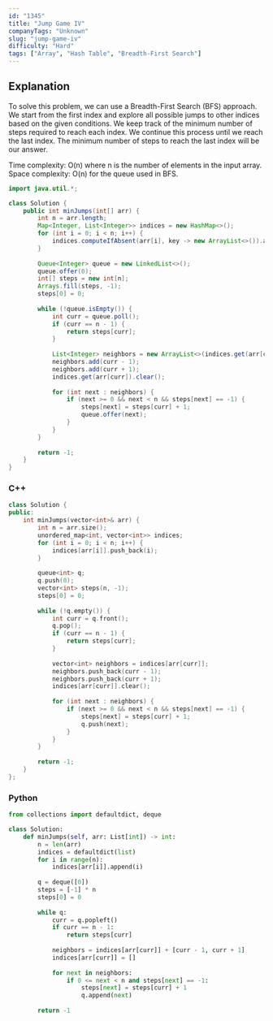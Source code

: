 ```yaml
---
id: "1345"
title: "Jump Game IV"
companyTags: "Unknown"
slug: "jump-game-iv"
difficulty: "Hard"
tags: ["Array", "Hash Table", "Breadth-First Search"]
---
```


## Explanation
To solve this problem, we can use a Breadth-First Search (BFS) approach. We start from the first index and explore all possible jumps to other indices based on the given conditions. We keep track of the minimum number of steps required to reach each index. We continue this process until we reach the last index. The minimum number of steps to reach the last index will be our answer.

Time complexity: O(n) where n is the number of elements in the input array.
Space complexity: O(n) for the queue used in BFS.
```java
import java.util.*;

class Solution {
    public int minJumps(int[] arr) {
        int n = arr.length;
        Map<Integer, List<Integer>> indices = new HashMap<>();
        for (int i = 0; i < n; i++) {
            indices.computeIfAbsent(arr[i], key -> new ArrayList<>()).add(i);
        }
        
        Queue<Integer> queue = new LinkedList<>();
        queue.offer(0);
        int[] steps = new int[n];
        Arrays.fill(steps, -1);
        steps[0] = 0;
        
        while (!queue.isEmpty()) {
            int curr = queue.poll();
            if (curr == n - 1) {
                return steps[curr];
            }
            
            List<Integer> neighbors = new ArrayList<>(indices.get(arr[curr]));
            neighbors.add(curr - 1);
            neighbors.add(curr + 1);
            indices.get(arr[curr]).clear();
            
            for (int next : neighbors) {
                if (next >= 0 && next < n && steps[next] == -1) {
                    steps[next] = steps[curr] + 1;
                    queue.offer(next);
                }
            }
        }
        
        return -1;
    }
}
```

### C++
```cpp
class Solution {
public:
    int minJumps(vector<int>& arr) {
        int n = arr.size();
        unordered_map<int, vector<int>> indices;
        for (int i = 0; i < n; i++) {
            indices[arr[i]].push_back(i);
        }
        
        queue<int> q;
        q.push(0);
        vector<int> steps(n, -1);
        steps[0] = 0;
        
        while (!q.empty()) {
            int curr = q.front();
            q.pop();
            if (curr == n - 1) {
                return steps[curr];
            }
            
            vector<int> neighbors = indices[arr[curr]];
            neighbors.push_back(curr - 1);
            neighbors.push_back(curr + 1);
            indices[arr[curr]].clear();
            
            for (int next : neighbors) {
                if (next >= 0 && next < n && steps[next] == -1) {
                    steps[next] = steps[curr] + 1;
                    q.push(next);
                }
            }
        }
        
        return -1;
    }
};
```

### Python
```python
from collections import defaultdict, deque

class Solution:
    def minJumps(self, arr: List[int]) -> int:
        n = len(arr)
        indices = defaultdict(list)
        for i in range(n):
            indices[arr[i]].append(i)
        
        q = deque([0])
        steps = [-1] * n
        steps[0] = 0
        
        while q:
            curr = q.popleft()
            if curr == n - 1:
                return steps[curr]
            
            neighbors = indices[arr[curr]] + [curr - 1, curr + 1]
            indices[arr[curr]] = []
            
            for next in neighbors:
                if 0 <= next < n and steps[next] == -1:
                    steps[next] = steps[curr] + 1
                    q.append(next)
        
        return -1
```